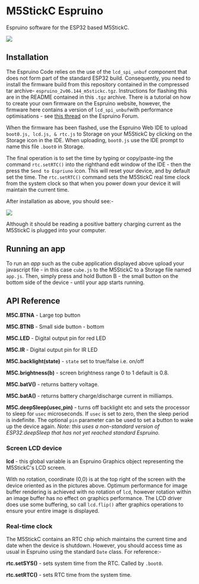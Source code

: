 # M5StickC Espruino
 Espruino software for the ESP32 based M5StickC.
 
 ![](cube.gif)
 
 
## Installation
The Espruino Code relies on the use of the `lcd_spi_unbuf` component that does not form part of the standard ESP32 build. Consequently, you need to install the firmware build from this repository contained in the compressed tar archive- `espruino_2v06.144_m5stickc.tgz`. Instructions for flashing this are in the README contained in this `.tgz` archive. There is a tutorial on how to create your own firmware on the Espruino website, however, the firmware here contains a version of `lcd_spi_unbuf`with performance optimisations - see
[this thread](http://forum.espruino.com/conversations/352916/) on the Espruino Forum. 

When the firmware has been flashed, use the Espruino Web IDE to upload `boot0.js, lcd.js, & rtc.js` to Storage on your M5StickC by clicking on the Storage icon in the IDE. When uploading, `boot0.js` use the IDE prompt to name this file `.boot0` in Storage.

The final operation is to set the time by typing or copy/paste-ing the command `rtc.setRTC()` into the righthand edit window of the IDE - then the press the `Send to Espriuno` icon. This will reset your device, and by default set the time. The `rtc.setRTC()` command sets the M5StickC real time clock from the system clock so that when you power down your device it will maintain the current time.

After installation as above, you should see:-

![](boot.gif)

Although it should be reading a positive battery charging current as the M5StickC is plugged into your computer.

## Running an app
To run an *app* such as the cube application displayed above upload your javascript file - in this case `cube.js` to the M5StickC to a Storage file named `app.js`. Then, simply press and hold Button B - the small button on the bottom side of the device - until your app starts running.

## API Reference

**M5C.BTNA** - Large top button

**M5C.BTNB** - Small side button - bottom

**M5C.LED** - Digital output pin for red LED

**M5C.IR** - Digital output pin for IR LED

**M5C.backlight(state)** - `state` set to true/false i.e. on/off

**M5C.brightness(b)** - screen brightness range 0 to 1 default is 0.8.

**M5C.batV()** - returns battery voltage.

**M5C.batA()** - returns battery charge/discharge current in milliamps.

**M5C.deepSleep(usec,pin)** - turns off backlight etc and sets the processor to sleep for `usec` microseconds. If `usec` is set to zero, then the sleep period is indefinite. The optional `pin` parameter can be used to set a button to wake up the device again. *Note: this uses a non-standard version of ESP32.deepSleep that has not yet reached standard Espruino.*

### Screen LCD device

**lcd** - this global variable is an Espruino Graphics object representing the  M5StickC's  LCD screen.

With no rotation, coordinate (0,0) is at the top right of the screen with the device oriented as in the pictures above. Optimum performance for image buffer rendering is achieved  with no rotation of `lcd`, however rotation within an image buffer has no effect on graphics performance.  The LCD driver does use some buffering, so call `lcd.flip()` after graphics operations to ensure your entire image is displayed.

### Real-time clock
The M5StickC contains an RTC chip which maintains the current time and date when the device is shutdown. However, you should access time as usual in Espruino using the standard `Date` class. For reference:-

**rtc.setSYS()** - sets system time from the RTC. Called by `.boot0`.

**rtc.setRTC()** - sets RTC time from the system time.





 


 
 
